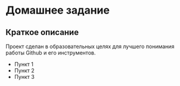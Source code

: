 # Домашнее задание

## Краткое описание

Проект сделан в образовательных целях для лучшего понимания работы Github и его инструментов.

- Пункт 1
- Пункт 2
- Пункт 3

